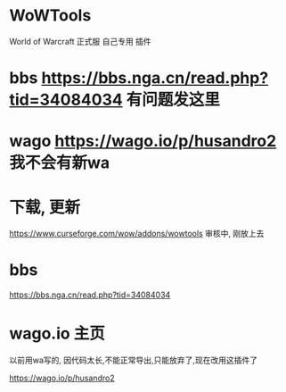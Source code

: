 # WoWTools
World of Warcraft 正式服 自己专用 插件

# bbs https://bbs.nga.cn/read.php?tid=34084034 有问题发这里
 
# wago https://wago.io/p/husandro2 我不会有新wa
# 下载, 更新
https://www.curseforge.com/wow/addons/wowtools
审核中, 刚放上去

# bbs
https://bbs.nga.cn/read.php?tid=34084034

# wago.io 主页

以前用wa写的, 因代码太长,不能正常导出,只能放弃了,现在改用这插件了

https://wago.io/p/husandro2
